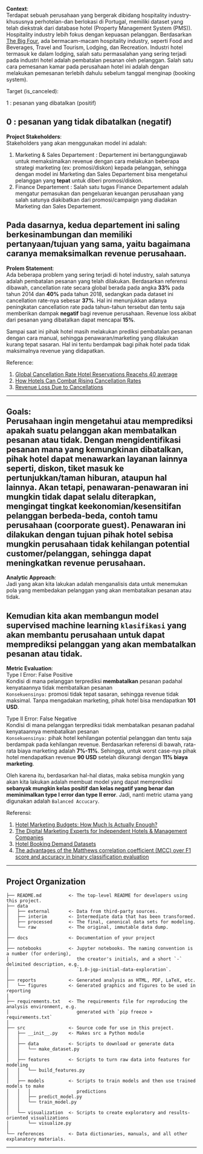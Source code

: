 **Context**:
<br>
Terdapat sebuah perusahaan yang bergerak dibidang hospitality industry-khususnya perhotelan-dan berlokasi di Portugal, memiliki dataset yang telah diekstrak dari database hotel (Property Management System (PMS)). Hospitality industry lebih fokus dengan kepuasan pelanggan. Berdasarkan [The Big Four](https://www.hospitalitynet.org/opinion/4082318.html), ada bermacam-macam hospitality industry, seperti Food and Beverages, Travel and Tourism, Lodging, dan Recreation. Industri hotel termasuk ke dalam lodging, salah satu permasalahan yang sering terjadi pada industri hotel adalah pembatalan pesanan oleh pelanggan. Salah satu cara pemesanan kamar pada perusahaan hotel ini adalah dengan melakukan pemesanan terlebih dahulu sebelum tanggal menginap (booking system).

Target (is_canceled):

1 : pesanan yang dibatalkan (positif)

0 : pesanan yang **tidak** dibatalkan (negatif)
------------
**Project Stakeholders**:
<br>
Stakeholders yang akan menggunakan model ini adalah:
1. Marketing & Sales Departement : Departement ini bertanggungjawab untuk memaksimalkan revenue dengan cara melakukan beberapa strategi marketing (ex: promosi/diskon) kepada pelanggan, sehingga dengan model ini Marketing dan Sales Departement bisa mengetahui pelanggan yang **tepat** untuk diberi promosi/diskon.
2. Finance Departement : Salah satu tugas Finance Departement adalah mengatur pemasukan dan pengeluaran keuangan perusahaan yang salah satunya diakibatkan dari promosi/campaign yang diadakan Marketing dan Sales Departement. 

Pada dasarnya, kedua departement ini saling berkesinambungan dan memiliki pertanyaan/tujuan yang sama, yaitu **bagaimana caranya memaksimalkan revenue perusahaan.**
------------
**Prolem Statement**:
<br>
Ada beberapa problem yang sering terjadi di hotel industry, salah satunya adalah pembatalan pesanan yang telah dilakukan. Berdasarkan referensi dibawah, cancellation rate secara global berada pada angka **33%** pada tahun 2014 dan **40%** pada tahun 2018, sedangkan pada dataset ini cancellation rate-nya sebesar **37%**. Hal ini menunjukkan adanya peningkatan cancellation rate pada tahun-tahun tersebut dan tentu saja memberikan dampak **negatif** bagi revenue perusahaan. Revenue loss akibat dari pesanan yang dibatalkan dapat mencapai **15%**.

Sampai saat ini pihak hotel masih melakukan prediksi pembatalan pesanan dengan cara manual, sehingga penawaran/marketing yang dilakukan kurang tepat sasaran. Hal ini tentu berdampak bagi pihak hotel pada tidak maksimalnya revenue yang didapatkan. 

Reference:
1. [Global Cancellation Rate Hotel Reservations Reacehs 40 average](https://hospitalitytech.com/global-cancellation-rate-hotel-reservations-reaches-40-average)
2. [How Hotels Can Combat Rising Cancellation Rates](https://resources.emerchantpay.com/how-hotels-can-combat-rising-cancellation-rates)
3. [Revenue Loss Due to Cancellations](https://revenue-hub.com/three-most-common-trends-impacting-cancellation-rates/)
------------
**Goals**:
<br>
Perusahaan ingin mengetahui atau **memprediksi apakah suatu pelanggan akan membatalkan pesanan atau tidak**. Dengan mengidentifikasi **pesanan mana yang kemungkinan dibatalkan**, pihak hotel dapat **menawarkan layanan lainnya** seperti, diskon, tiket masuk ke pertunjukkan/taman hiburan, ataupun hal lainnya. Akan tetapi, penawaran-penawaran ini mungkin tidak dapat selalu diterapkan, mengingat tingkat keekonomian/kesensitifan pelanggan berbeda-beda, contoh tamu perusahaan (coorporate guest). Penawaran ini dilakukan dengan tujuan pihak hotel sebisa mungkin perusahaan tidak kehilangan potential customer/pelanggan, sehingga dapat meningkatkan revenue perusahaan.
------------
**Analytic Approach**:
<br>
Jadi yang akan kita lakukan adalah menganalisis data untuk menemukan pola yang membedakan pelanggan yang akan membatalkan pesanan atau tidak.

Kemudian kita akan membangun model supervised machine learning `klasifikasi` yang akan membantu perusahaan untuk dapat memprediksi pelanggan yang akan membatalkan pesanan atau tidak.
------------
**Metric Evaluation**:
<br>
Type I Error: False Positive
<br>
Kondisi di mana pelanggan terprediksi **membatalkan** pesanan padahal kenyataannya tidak membatalkan pesanan
<br>
`Konsekuensinya:` promosi tidak tepat sasaran, sehingga revenue tidak maksimal. Tanpa mengadakan marketing, pihak hotel bisa mendapatkan **101 USD**.

Type II Error: False Negative
<br>
Kondisi di mana pelanggan terprediksi tidak membatalkan pesanan padahal kenyataannya membatalkan pesanan
<br>
`Konsekuensinya:` pihak hotel kehilangan potential pelanggan dan tentu saja berdampak pada kehilangan revenue. Berdasarkan referensi di bawah, rata-rata biaya marketing adalah **7%-11%**. Sehingga, untuk worst case-nya pihak hotel mendapatkan revenue **90 USD** setelah dikurangi dengan **11% biaya marketing**.

Oleh karena itu, berdasarkan hal-hal diatas, maka sebisa mungkin yang akan kita lakukan adalah membuat model yang dapat memprediksi **sebanyak mungkin kelas positif dan kelas negatif yang benar dan meminimalkan type I error dan type II error**. Jadi, nanti metric utama yang digunakan adalah `Balanced Accucary`.

Referensi:
1. [Hotel Marketing Budgets: How Much Is Actually Enough?](https://www.hospitalitynet.org/opinion/4090018.html)
2. [The Digital Marketing Experts for Independent Hotels & Management Companies](https://www.orourkehospitality.com/resources/topic/hospitality-digital-marketing/4-tips-for-planning-your-2022-hospitality-marketing-budget/)
3. [Hotel Booking Demand Datasets](https://drive.google.com/file/d/1qJd9Ym_XD8NjFu2DncnhTvbinOeZ_lbU/view?usp=sharing)
4. [The advantages of the Matthews correlation coefficient (MCC) over F1 score and accuracy in binary classification evaluation](https://bmcgenomics.biomedcentral.com/articles/10.1186/s12864-019-6413-7)
------------
Project Organization
------------

    ├── README.md          <- The top-level README for developers using this project.
    ├── data
    │   ├── external       <- Data from third-party sources.
    │   ├── interim        <- Intermediate data that has been transformed.
    │   ├── processed      <- The final, canonical data sets for modeling.
    │   └── raw            <- The original, immutable data dump.
    │
    ├── docs               <- Documentation of your project
    │
    ├── notebooks          <- Jupyter notebooks. The naming convention is a number (for ordering),
    │                         the creator's initials, and a short `-` delimited description, e.g.
    │                         `1.0-jqp-initial-data-exploration`.
    │
    ├── reports            <- Generated analysis as HTML, PDF, LaTeX, etc.
    │   └── figures        <- Generated graphics and figures to be used in reporting
    │
    ├── requirements.txt   <- The requirements file for reproducing the analysis environment, e.g.
    │                         generated with `pip freeze > requirements.txt`
    │
    ├── src                <- Source code for use in this project.
    │   ├── __init__.py    <- Makes src a Python module
    │   │
    │   ├── data           <- Scripts to download or generate data
    │   │   └── make_dataset.py
    │   │
    │   ├── features       <- Scripts to turn raw data into features for modeling
    │   │   └── build_features.py
    │   │
    │   ├── models         <- Scripts to train models and then use trained models to make
    │   │   │                 predictions
    │   │   ├── predict_model.py
    │   │   └── train_model.py
    │   │
    │   └── visualization  <- Scripts to create exploratory and results-oriented visualizations
    │       └── visualize.py
    │
    └── references         <- Data dictionaries, manuals, and all other explanatory materials.


--------
